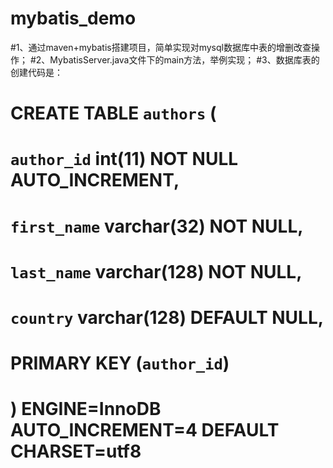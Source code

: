 # mybatis_demo
#1、通过maven+mybatis搭建项目，简单实现对mysql数据库中表的增删改查操作；
#2、MybatisServer.java文件下的main方法，举例实现；
#3、数据库表的创建代码是：
#   CREATE TABLE `authors` (
#      `author_id` int(11) NOT NULL AUTO_INCREMENT,
#      `first_name` varchar(32) NOT NULL,
#      `last_name` varchar(128) NOT NULL,
#      `country` varchar(128) DEFAULT NULL,
#      PRIMARY KEY (`author_id`)
#  ) ENGINE=InnoDB AUTO_INCREMENT=4 DEFAULT CHARSET=utf8
